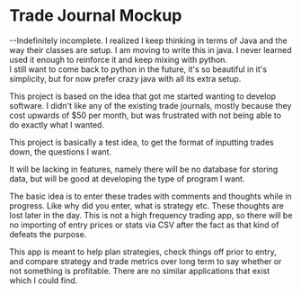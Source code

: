 # Trade Journal Mockup
--Indefinitely incomplete.  I realized I keep thinking in terms of Java and the way their classes are setup.
I am moving to write this in java.  I never learned used it enough to reinforce it and keep mixing with python.  
I still want to come back to python in the future, it's so beautiful in it's simplicity, but for now prefer
crazy java with all its extra setup.

This project is based on the idea that got me started wanting to develop software.  I didn't like any of the existing
trade journals, mostly because they cost upwards of $50 per month, but was frustrated with not 
being able to do exactly what I wanted.

This project is basically a test idea, to get the format of inputting trades down, the questions I want.

It will be lacking in features, namely there will be no database for storing data, but will be good at developing the
type of program I want.

The basic idea is to enter these trades with comments and thoughts while in progress.  Like why did you enter, what is
strategy etc.  These thoughts are lost later in the day.  This is not a high frequency trading app, so there will be
no importing of entry prices or stats via CSV after the fact as that kind of defeats the purpose.

This app is meant to help plan strategies, check things off prior to entry, and compare strategy and trade metrics over
long term to say whether or not something is profitable. There are no similar applications that exist which I could find.

